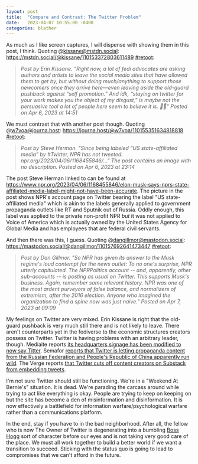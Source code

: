 ```yaml
---
layout: post
title:  "Compare and Contrast: The Twitter Problem"
date:   2023-04-07 10:55:00 -0400
categories: blather
---
```

As much as I like screen captures, I will dispense with showing them in this post, I think.  Quoting @kissane@mstdn.social: <https://mstdn.social/@kissane/110153372803611489> [#retoot]({{site.url}}/img/bring-creators-to-masto.jpg):

>*Post by Erin Kissane. "Right now, a lot of fedi advocates are asking authors and artists to leave the social media sites that have allowed them to get by, but without doing much/anything to support those newcomers once they arrive here—even leaving aside the old-guard pushback against “self promotion.” And idk, “staying on twitter for your work makes you the object of my disgust,” is maybe not the persuasive tool a lot of people here seem to believe it is. 🤷🏻" Posted on Apr 6, 2023 at 14:51*

We must contrast that with another post though.  Quoting @w7voa@journa.host: <https://journa.host/@w7voa/110155351634818818> [#retoot]({{site.url}}/img/w7voa-on-npr-going-silent-on-twitter.jpg):

>*Post by Steve Herman. "Since being labeled “US state-affiliated media” by #Twitter, NPR has not tweeted. npr.org/2023/04/06/1168455846/…" The post contains an image with no description. Posted on Apr 6, 2023 at 23:14*

The post Steve Herman linked to can be found at <https://www.npr.org/2023/04/06/1168455846/elon-musk-says-nprs-state-affiliated-media-label-might-not-have-been-accurate>.  The picture in the post shows NPR's account page on Twitter bearing the label "US state-affiliated media" which is akin to the labels generally applied to government propaganda outlets like RT and Sputnik out of Russia.  Oddly enough, this label was applied to the private non-profit NPR *but* it was not applied to Voice of America which is actually owned by the United States Agency for Global Media and has employees that are federal civil servants.

And then there was this, I guess.  Quoting @dangillmor@mastodon.social: <https://mastodon.social/@dangillmor/110157692641473447> [#retoot]({{site.url}}/img/gillmor-on-capitulation.jpg):

>*Post by Dan Gillmor. "So NPR has given its answer to the Musk regime's loud contempt for the news outlet: To no one's surprise, NPR utterly capitulated. The NPRPolitics account -- and, apparently, other sub-accounts -- is posting as usual on Twitter. This supports Musk's business. Again, remember some relevant history. NPR was one of the most ardent purveyors of false balance, and normalizers of extremism, after the 2016 election. Anyone who imagined the organization to find a spine now was just naive." Posted on Apr 7, 2023 at 09:09*

My feelings on Twitter are very mixed.  Erin Kissane is right that the old-guard pushback is very much still there and is not likely to leave.  There aren't counterparts yet in the fediverse to the economic structures creators possess on Twitter.  Twitter is having problems with an arbitrary leader, though.  Mediaite reports [its headquarters signage has been modified to now say Titter](https://web.archive.org/web/20230406081155/https://www.mediaite.com/news/elon-musk-appears-covered-w-in-twitter-sign-hq-days-after-changing-app-logo-doge-meme/).  Semafor [reports that Twitter is letting propaganda content from the Russian Federation and People's Republic of China apparently run wild](https://web.archive.org/web/20230406183101/https://www.semafor.com/article/04/05/2023/twitter-falls-short-in-policing-russian-and-chinese-state-backed-media).  The Verge reports [that Twitter cuts off content creators on Substack from embedding tweets](https://web.archive.org/web/20230407033126/https://www.theverge.com/2023/4/6/23673043/twitter-substack-embeds-bots-tools-api).  

I'm not sure Twitter should still be functioning.  We're in a "Weekend At Bernie's" situation.  It is dead.  We're parading the carcass around while trying to act like everything is okay.  People are trying to keep on keeping on but the site has become a den of misinformation and disinformation.  It is now effectively a battlefield for information warfare/psychological warfare rather than a communications platform.

In the end, stay if you have to in the bad neighborhood.  After all, the fellow who is now The Owner of Twitter is degenerating into a bumbling [Boss Hogg](https://en.wikipedia.org/w/index.php?title=Boss_Hogg&oldid=1148453036) sort of character before our eyes and is not taking very good care of the place.  We must all work together to build a better world if we want a transition to succeed.  Sticking with the status quo is going to lead to compromises that we can't afford in the future.
